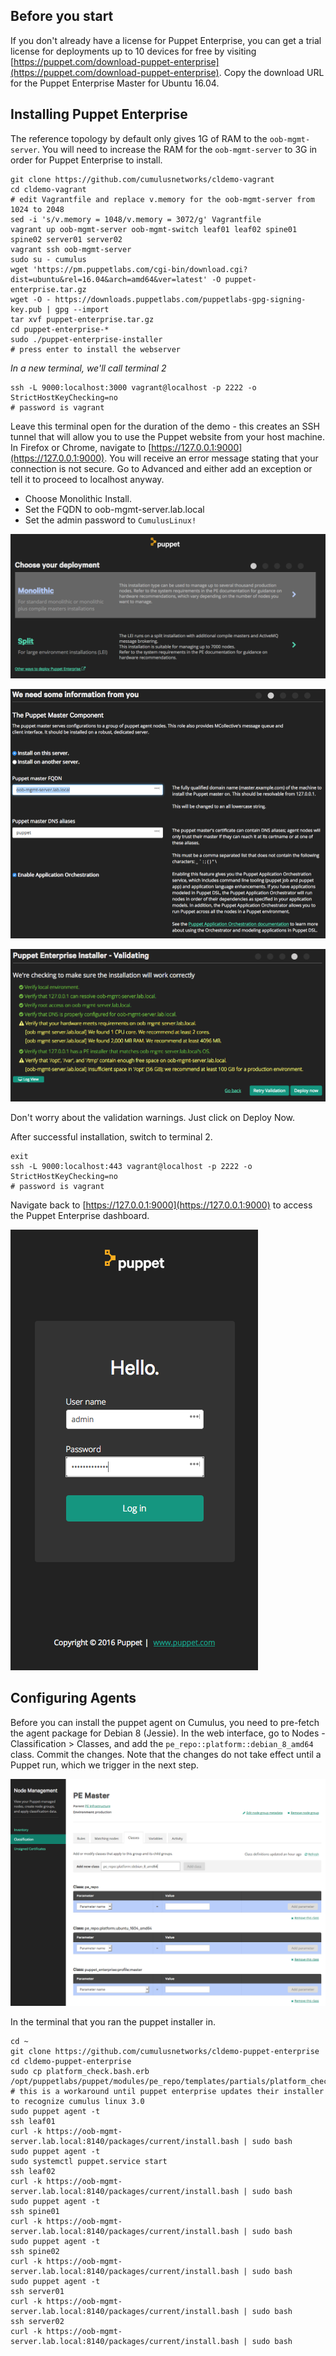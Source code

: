 
Before you start
----------------
If you don't already have a license for Puppet Enterprise, you can get a trial license
for deployments up to 10 devices for free by visiting
[https://puppet.com/download-puppet-enterprise](https://puppet.com/download-puppet-enterprise).
Copy the download URL for the Puppet Enterprise Master for Ubuntu 16.04.


Installing Puppet Enterprise
----------------------------
The reference topology by default only gives 1G of RAM to the `oob-mgmt-server`.
You will need to increase the RAM for the `oob-mgmt-server` to 3G in order for
Puppet Enterprise to install.

    git clone https://github.com/cumulusnetworks/cldemo-vagrant
    cd cldemo-vagrant
    # edit Vagrantfile and replace v.memory for the oob-mgmt-server from 1024 to 2048
    sed -i 's/v.memory = 1048/v.memory = 3072/g' Vagrantfile
    vagrant up oob-mgmt-server oob-mgmt-switch leaf01 leaf02 spine01 spine02 server01 server02
    vagrant ssh oob-mgmt-server
    sudo su - cumulus
    wget 'https://pm.puppetlabs.com/cgi-bin/download.cgi?dist=ubuntu&rel=16.04&arch=amd64&ver=latest' -O puppet-enterprise.tar.gz
    wget -O - https://downloads.puppetlabs.com/puppetlabs-gpg-signing-key.pub | gpg --import
    tar xvf puppet-enterprise.tar.gz
    cd puppet-enterprise-*
    sudo ./puppet-enterprise-installer
    # press enter to install the webserver

*In a new terminal, we'll call terminal 2*

    ssh -L 9000:localhost:3000 vagrant@localhost -p 2222 -o StrictHostKeyChecking=no
    # password is vagrant

Leave this terminal open for the duration of the demo - this creates an SSH
tunnel that will allow you to use the Puppet website from your host machine.
In Firefox or Chrome, navigate to [https://127.0.0.1:9000](https://127.0.0.1:9000).
You will receive an error message stating that your connection is not secure.
Go to Advanced and either add an exception or tell it to proceed to localhost
anyway.

 * Choose Monolithic Install.
 * Set the FQDN to oob-mgmt-server.lab.local
 * Set the admin password to `CumulusLinux!`

![](fig1.png)

![](fig2.png)

![](fig3.png)

Don't worry about the validation warnings. Just click on Deploy Now.

After successful installation, switch to terminal 2.

    exit
    ssh -L 9000:localhost:443 vagrant@localhost -p 2222 -o StrictHostKeyChecking=no
    # password is vagrant

Navigate back to [https://127.0.0.1:9000](https://127.0.0.1:9000) to access
the Puppet Enterprise dashboard.

![](fig4.png)


Configuring Agents
------------------
Before you can install the puppet agent on Cumulus, you need to pre-fetch the
agent package for Debian 8 (Jessie). In the web interface, go to Nodes -
Classification > Classes, and add the `pe_repo::platform::debian_8_amd64` class.
Commit the changes. Note that the changes do not take effect until a Puppet
run, which we trigger in the next step.

![](fig5.png)

In the terminal that you ran the puppet installer in.

    cd ~
    git clone https://github.com/cumulusnetworks/cldemo-puppet-enterprise
    cd cldemo-puppet-enterprise
    sudo cp platform_check.bash.erb /opt/puppetlabs/puppet/modules/pe_repo/templates/partials/platform_check.bash.erb
    # this is a workaround until puppet enterprise updates their installer to recognize cumulus linux 3.0
    sudo puppet agent -t
    ssh leaf01
    curl -k https://oob-mgmt-server.lab.local:8140/packages/current/install.bash | sudo bash
    sudo puppet agent -t
    sudo systemctl puppet.service start
    ssh leaf02
    curl -k https://oob-mgmt-server.lab.local:8140/packages/current/install.bash | sudo bash
    sudo puppet agent -t
    ssh spine01
    curl -k https://oob-mgmt-server.lab.local:8140/packages/current/install.bash | sudo bash
    sudo puppet agent -t
    ssh spine02
    curl -k https://oob-mgmt-server.lab.local:8140/packages/current/install.bash | sudo bash
    sudo puppet agent -t
    ssh server01
    curl -k https://oob-mgmt-server.lab.local:8140/packages/current/install.bash | sudo bash
    ssh server02
    curl -k https://oob-mgmt-server.lab.local:8140/packages/current/install.bash | sudo bash

